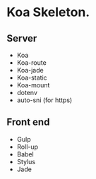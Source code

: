 # Koa Skeleton.

## Server

- Koa
- Koa-route
- Koa-jade
- Koa-static
- Koa-mount
- dotenv
- auto-sni (for https)

## Front end

- Gulp
- Roll-up
- Babel
- Stylus
- Jade
